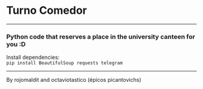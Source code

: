 # Turno Comedor    

---    

### Python code that reserves a place in the university canteen for you :D    

Install dependencies:    
`pip install BeautifulSoup requests telegram`    

---    

By rojomaldit and octaviotastico (épicos picantovichs)